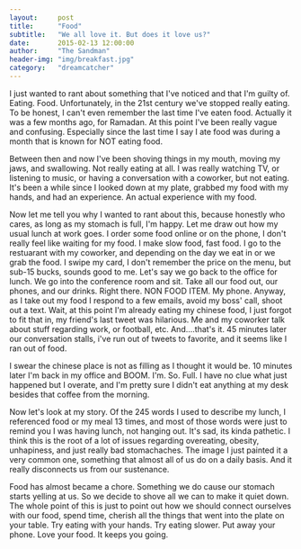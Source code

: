 ```yaml
---
layout:     post
title:      "Food"
subtitle:   "We all love it. But does it love us?"
date:       2015-02-13 12:00:00
author:     "The Sandman"
header-img: "img/breakfast.jpg"
category:   "dreamcatcher"
---
```


<p>I just wanted to rant about something that I've noticed and that I'm guilty of. Eating. Food. Unfortunately, in the 21st century we've stopped really eating. To be honest, I can't even remember the last time I've eaten food. Actually it was a few months ago, for Ramadan. At this point I've been really vague and confusing. Especially since the last time I say I ate food was during a month that is known for NOT eating food.</p>

<p>Between then and now I've been shoving things in my mouth, moving my jaws, and swallowing. Not really eating at all. I was really watching TV, or listening to music, or having a conversation with a coworker, but not eating. It's been a while since I looked down at my plate, grabbed my food with my hands, and had an experience. An actual experience with my food.</p>

<p>Now let me tell you why I wanted to rant about this, because honestly who cares, as long as my stomach is full, I'm happy. Let me draw out how my usual lunch at work goes. I order some food online or on the phone, I don't really feel like waiting for my food. I make slow food, fast food. I go to the restuarant with my coworker, and depending on the day we eat in or we grab the food. I swipe my card, I don't remember the price on the menu, but sub-15 bucks, sounds good to me. Let's say we go back to the office for lunch. We go into the conference room and sit. Take all our food out, our phones, and our drinks. Right there. NON FOOD ITEM. My phone. Anyway, as I take out my food I respond to a few emails, avoid my boss' call, shoot out a text. Wait, at this point I'm already eating my chinese food, I just forgot to fit that in, my friend's last tweet was hilarious. Me and my coworker talk about stuff regarding work, or football, etc. And....that's it. 45 minutes later our conversation stalls, i've run out of tweets to favorite, and it seems like I ran out of food.</p>

<p>I swear the chinese place is not as filling as I thought it would be. 10 minutes later I'm back in my office and BOOM. I'm. So. Full. I have no clue what just happened but I overate, and I'm pretty sure I didn't eat anything at my desk besides that coffee from the morning. </p>

<p>Now let's look at my story. Of the 245 words I used to describe my lunch, I referenced food or my meal 13 times, and most of those words were just to remind you I was having lunch, not hanging out. It's sad, its kinda pathetic. I think this is the root of a lot of issues regarding overeating, obesity, unhapiness, and just really bad stomachaches. The image I just painted it a very common one, something that almost all of us do on a daily basis. And it really disconnects us from our sustenance.</p>

<p>Food has almost became a chore. Something we do cause our stomach starts yelling at us. So we decide to shove all we can to make it quiet down. The whole point of this is just to point out how we should connect ourselves with our food, spend time, cherish all the things that went into the plate on your table. Try eating with your hands. Try eating slower. Put away your phone. Love your food. It keeps you going.</p>